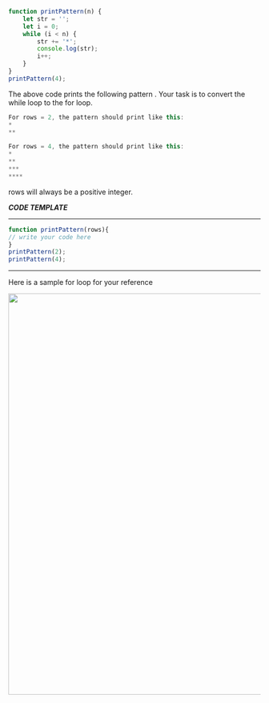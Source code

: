 

```js
function printPattern(n) {
    let str = '';
    let i = 0;
    while (i < n) {
        str += '*';
        console.log(str);
        i++;
    }
}
printPattern(4);
```
The above code prints the following pattern .
Your task is to convert the while loop to the for loop. 

```js
For rows = 2, the pattern should print like this:
*
**
```
```js
For rows = 4, the pattern should print like this:
*
**
***
****
```
rows will always be a positive integer.

***CODE TEMPLATE***
*******************

```js
function printPattern(rows){
// write your code here
}
printPattern(2);
printPattern(4);
```
**************

Here is a sample for loop for your reference

<img src = "https://github.com/McLarenCollege/foundations_public/blob/main/images/guess-output-for-loop-star-hash.png" width =800 />
